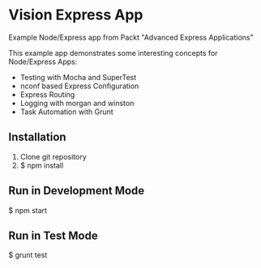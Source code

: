 # Vision Express App
Example Node/Express app from Packt "Advanced Express Applications"

This example app demonstrates some interesting concepts for Node/Express Apps:

- Testing with Mocha and SuperTest
- nconf based Express Configuration
- Express Routing
- Logging with morgan and winston
- Task Automation with Grunt

## Installation
1. Clone git repository
2. $ npm install

## Run in Development Mode
$ npm start

## Run in Test Mode
$ grunt test